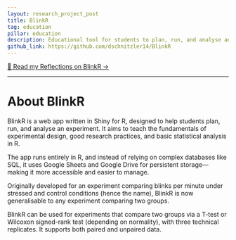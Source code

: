 ```yaml
---
layout: research_project_post
title: BlinkR
tag: education
pillar: education
description: Educational tool for students to plan, run, and analyse an experiment
github_link: https://github.com/dschnitzler14/BlinkR
---
```

<div class="bottomLinkTile">
  <a href="{{ '/research_projects/01_blinkr_reflections' | relative_url }}">
    📖 Read my Reflections on BlinkR →
  </a>
</div>

<hr />

# About BlinkR

BlinkR is a web app written in Shiny for R, designed to help students plan, run, and analyse an experiment. It aims to teach the fundamentals of experimental design, good research practices, and basic statistical analysis in R.

The app runs entirely in R, and instead of relying on complex databases like SQL, it uses Google Sheets and Google Drive for persistent storage—making it more accessible and easier to manage.

Originally developed for an experiment comparing blinks per minute under stressed and control conditions (hence the name), BlinkR is now generalisable to any experiment comparing two groups.

BlinkR can be used for experiments that compare two groups via a T-test or Wilcoxon signed-rank test (depending on normality), with three technical replicates. It supports both paired and unpaired data.

